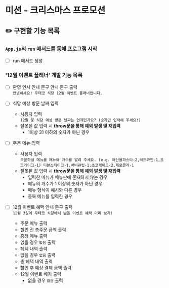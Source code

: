 # 미션 - 크리스마스 프로모션
## ✏️ 구현할 기능 목록

### `App.js`의 `run` 메서드를 통해 프로그램 시작

- [ ] run 메서드 생성

### '12월 이벤트 플래너' 개발 기능 목록

- [ ] 환영 인사 안내 문구 안내 문구 출력<br>
    `안녕하세요! 우테코 식당 12월 이벤트 플래너입니다.`

- [ ] 식당 예상 방문 날짜 입력
  - 사용자 입력<br>
    `12월 중 식당 예상 방문 날짜는 언제인가요? (숫자만 입력해 주세요!)`
  - 잘못된 값 입력 시 **throw문을 통해 예외 발생 및 재입력**<br>
    - 1이상 31 이하의 숫자가 아닌 경우

- [ ] 주문 메뉴 입력

  - 사용자 입력<br>
    `주문하실 메뉴를 메뉴와 개수를 알려 주세요. (e.g. 해산물파스타-2,레드와인-1,초코케이크-1)
티본스테이크-1,바비큐립-1,초코케이크-2,제로콜라-1`
  - 잘못된 값 입력 시 **throw문을 통해 예외 발생 및 재입력**<br>
    - 입력한 메뉴가 메뉴판에 존재하지 않는 경우
    - 메뉴의 개수가 1 이상의 숫자가 아닌 경우
    - 메뉴 형식이 예시와 다른 경우
    - 중복 메뉴를 입력한 경우

- [ ] 12월 이벤트 혜택 안내 문구 출력<br>
    `12월 3일에 우테코 식당에서 받을 이벤트 혜택 미리 보기!`
  - 주문 메뉴 출력
  - 할인 전 총주문 금액 출력
  - 증정 메뉴 출력
   - 없을 경우 `없음` 출력
  - 혜택 내역 출력
   - 없을 경우 `없음` 출력
  - 총 혜택 내역 출력
  - 할인 후 예상 결제 금액 출력
  - 12월 이벤트 배지 출력
    - 없을 경우 `없음` 출력